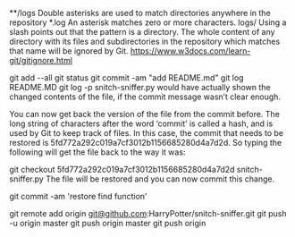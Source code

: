 
**/logs	Double asterisks are used to match directories anywhere in the repository
*.log	An asterisk matches zero or more characters.
logs/	Using a slash points out that the pattern is a directory. The whole content of any directory with its files and subdirectories in the repository which matches that name will be ignored by Git.
https://www.w3docs.com/learn-git/gitignore.html

git add --all
git status
git commit -am "add README.md"
git log README.MD
git log -p snitch-sniffer.py would have actually shown the changed contents of the file, if the commit message wasn’t clear enough.

You can now get back the version of the file from the commit before. The long string of characters after the word ‘commit’ is called a hash, and is used by Git to keep track of files. In this case, the commit that needs to be restored is 5fd772a292c019a7cf3012b1156685280d4a7d2d. So typing the following will get the file back to the way it was:

git checkout 5fd772a292c019a7cf3012b1156685280d4a7d2d snitch-sniffer.py
The file will be restored and you can now commit this change.

git commit -am 'restore find function'

git remote add origin git@github.com:HarryPotter/snitch-sniffer.git
git push -u origin master
git push origin master
git push origin <branch-name>

